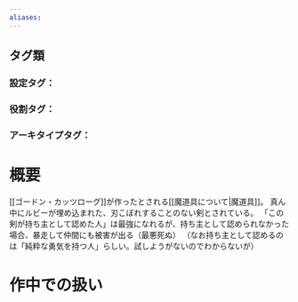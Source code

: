 ```yaml
---
aliases:
---
```

## タグ類
### 設定タグ：
### 役割タグ：
### アーキタイプタグ：
# 概要
[[ゴードン・カッツローグ]]が作ったとされる[[魔道具について|魔道具]]。
真ん中にルビーが埋め込まれた、刃こぼれすることのない剣とされている。
「この剣が持ち主として認めた人」は最強になれるが、持ち主として認められなかった場合、暴走して仲間にも被害が出る（最悪死ぬ）
（なお持ち主として認めるのは「純粋な勇気を持つ人」らしい。試しようがないのでわからないが）
# 作中での扱い